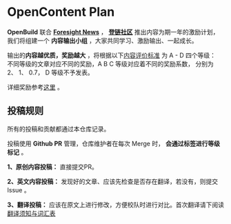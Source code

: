 # OpenContent Plan

 **OpenBuild**  联合  **[Foresight News](https://foresightnews.pro/)** ， **[登链社区](https://learnblockchain.cn/)**  推出内容为期一年的激励计划，我们将组建一个 **内容输出小组** ，大家共同学习、激励输出、一起成长。
 
输出的**内容越优质，奖励越大** ，将根据以下[内容评价标准](https://github.com/openbuildxyz/OpenContent/wiki/%E5%86%85%E5%AE%B9%E8%AF%84%E4%BB%B7%E6%A0%87%E5%87%86) 为 A - D 四个等级：  
不同等级的文章对应不同的奖励，A B C 等级对应着不同的奖励系数， 分别为 2、 1、 0.7， D 等级不予发表。

详细奖励参考[这里](https://github.com/openbuildxyz/OpenContent/wiki/%E5%A5%96%E5%8A%B1%E6%A0%87%E5%87%86) 。


## 投稿规则
  
所有的投稿和贡献都通过本仓库记录。
  
投稿使用  **Github PR**  管理，仓库维护者在每次 Merge 时， **会通过标签进行等级标记** 。  
  

 **1、原创内容投稿：** 直接提交PR。  
  
 **2、英文内容投稿：** 发现好的文章、应该先检查是否存在翻译，若没有，则提交 Issue 。
  
 **3、翻译投稿：** 应该在原文上进行修改，方便校队时进行对比。首次翻译请下阅读[翻译须知与词汇表](https://github.com/lbc-team/Pioneer/wiki/%E7%BF%BB%E8%AF%91%E9%9C%80%E7%9F%A5%E4%B8%8E%E8%AF%8D%E6%B1%87%E8%A1%A8)




 

